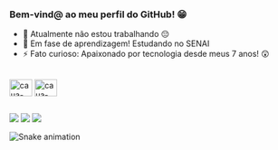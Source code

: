 ### Bem-vind@ ao meu perfil do GitHub! 😁

- 🔭 Atualmente não estou trabalhando 😔
- 🌱 Em fase de aprendizagem! Estudando no SENAI
- ⚡ Fato curioso: Apaixonado por tecnologia desde meus 7 anos! 😲

<div style="display: inline_block"><br>
  <img align="center" alt="caua-Java" height="30" width="40" src="https://cdn.jsdelivr.net/gh/devicons/devicon/icons/java/java-original.svg">
  <img align="center" alt="caua-MySQL" height="30" width="40" src="https://cdn.jsdelivr.net/gh/devicons/devicon/icons/mysql/mysql-original.svg">
</div>

##

<div> 
  <a href="https://instagram.com/cauamv" target="_blank"><img src="https://img.shields.io/badge/-Instagram-%23E4405F?style=for-the-badge&logo=instagram&logoColor=white" target="_blank"></a>
  <a href = "mailto:cauamvieira29@gmail.com"><img src="https://img.shields.io/badge/-Gmail-%23333?style=for-the-badge&logo=gmail&logoColor=white" target="_blank"></a>
  <a href="https://www.linkedin.com/in/cau%C3%A3-de-moraes-vieira-5b7857232/" target="_blank"><img src="https://img.shields.io/badge/-LinkedIn-%230077B5?style=for-the-badge&logo=linkedin&logoColor=white" target="_blank"></a> 
  
</div>

![Snake animation](https://github.com/rafaballerini2/cauamv/blob/output/github-contribution-grid-snake.svg)
